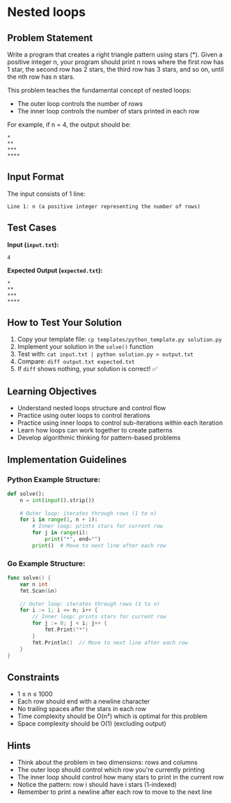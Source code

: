 # Nested loops

## Problem Statement

Write a program that creates a right triangle pattern using stars (*). Given a positive integer n, your program should print n rows where the first row has 1 star, the second row has 2 stars, the third row has 3 stars, and so on, until the nth row has n stars.

This problem teaches the fundamental concept of nested loops:
- The outer loop controls the number of rows
- The inner loop controls the number of stars printed in each row

For example, if n = 4, the output should be:
```
*
**
***
****
```

## Input Format

The input consists of 1 line:
```
Line 1: n (a positive integer representing the number of rows)
```

## Test Cases
**Input (`input.txt`):**
```
4
```

**Expected Output (`expected.txt`):**
```
*
**
***
****
```

## How to Test Your Solution
1. Copy your template file: `cp templates/python_template.py solution.py`
2. Implement your solution in the `solve()` function
3. Test with: `cat input.txt | python solution.py > output.txt`
4. Compare: `diff output.txt expected.txt`
5. If `diff` shows nothing, your solution is correct! ✅

## Learning Objectives
- Understand nested loops structure and control flow
- Practice using outer loops to control iterations
- Practice using inner loops to control sub-iterations within each iteration
- Learn how loops can work together to create patterns
- Develop algorithmic thinking for pattern-based problems

## Implementation Guidelines
### Python Example Structure:
```python
def solve():
    n = int(input().strip())
    
    # Outer loop: iterates through rows (1 to n)
    for i in range(1, n + 1):
        # Inner loop: prints stars for current row
        for j in range(i):
            print("*", end="")
        print()  # Move to next line after each row
```

### Go Example Structure:
```go
func solve() {
    var n int
    fmt.Scan(&n)
    
    // Outer loop: iterates through rows (1 to n)
    for i := 1; i <= n; i++ {
        // Inner loop: prints stars for current row
        for j := 0; j < i; j++ {
            fmt.Print("*")
        }
        fmt.Println()  // Move to next line after each row
    }
}
```

## Constraints
- 1 ≤ n ≤ 1000
- Each row should end with a newline character
- No trailing spaces after the stars in each row
- Time complexity should be O(n²) which is optimal for this problem
- Space complexity should be O(1) (excluding output)

## Hints
- Think about the problem in two dimensions: rows and columns
- The outer loop should control which row you're currently printing
- The inner loop should control how many stars to print in the current row
- Notice the pattern: row i should have i stars (1-indexed)
- Remember to print a newline after each row to move to the next line
